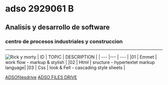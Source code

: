 # adso 2929061 B

## Analisis y desarrollo de software 

### centro de procesos industriales y construccion 

---

![Rick y morty](https://tinyurl.com/ycxvwhck)
| ID  | TOPIC | DESCRIPTION                           | 
| --- |---    | ---                                   |
|01   | Emmet | work flow - markup & stylish          |
|02   | Html  | sructure - hypertextet markup language|
|03   | Css   | look & Fell - cascading style sheets  | 

[ADSOfilesdrive](https://tinyurl.com/wnkk334u)
[ADSO FILES DRIVE](https://tinyurl.com/ycxvwhck)

